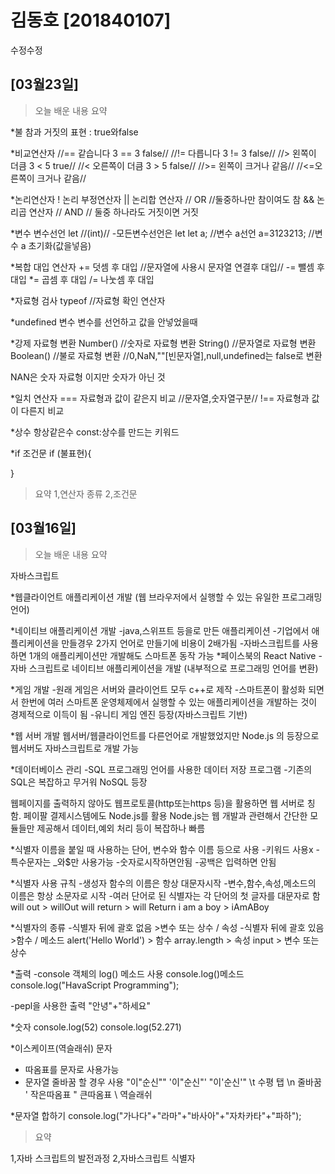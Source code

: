 # 김동호 [201840107]
수정수정
## [03월23일]
> 오늘 배운 내용 요약

*불
참과 거짓의 표현 : true와false

*비교연산자
//== 같습니다 3 == 3 false//
//!= 다릅니다 3 != 3 false//
//>  왼쪽이 더큼 3 < 5 true//
//<  오른쪽이 더큼 3 > 5 false//
//>= 왼쪽이 크거나 같음//
//<=오른쪽이 크거나 같음//

*논리연산자
! 논리 부정연산자
|| 논리합 연산자 // OR //둘중하나만 참이여도 참
&& 논리곱 연산자 // AND // 둘중 하나라도 거짓이면 거짓

*변수
변수선언 let //(int)//
-모든변수선언은 let
let a; //변수 a선언
a=3123213; //변수 a 초기화(값을넣음)

*복합 대입 연산자
+= 덧셈 후 대입 //문자열에 사용시 문자열 연결후 대입//
-= 뺄셈 후 대입
*= 곱셈 후 대입
/= 나눗셈 후 대입

*자료형 검사
typeof //자료형 확인 연산자

*undefined 변수
변수를 선언하고 값을 안넣었을때 

*강제 자료형 변환
Number() //숫자로 자료형 변환
String() //문자열로 자료형 변환
Boolean() //불로 자료형 변환 //0,NaN,""[빈문자열],null,undefined는 false로 변환

NAN은 숫자 자료형 이지만 숫자가 아닌 것

*일치 연산자
=== 자료형과 값이 같은지 비교 //문자열,숫자열구분//
!== 자료형과 값이 다른지 비교

*상수
항상같은수
const:상수를 만드는 키워드

*if 조건문
if (불표현){

}

> 요약
1,연산자 종류
2,조건문

## [03월16일]
> 오늘 배운 내용 요약 

자바스크립트

*웹클라이언트 애플리케이션 개발
(웹 브라우저에서 실행할 수 있는 유일한 프로그래밍 언어)

*네이티브 애플리케이션 개발
-java,스위프트 등을로 만든 애플리케이션
-기업에서 애플리케이션을 만들경우 2가지 언어로 만들기에 비용이 2배가됨
-자바스크립트를 사용하면 1개의 애플리케이션만 개발해도 스마트폰 동작 가능
*페이스북의 React Native
-자바 스크립트로 네이티브 애플리케이션을 개발 (내부적으로 프로그래밍 언어를 변환)

*게임 개발
-원래 게임은 서버와 클라이언트 모두 c++로 
제작
-스마트폰이 활성화 되면서 한번에 여러 스마트폰 운영체제에서 실행할 수 있는 애플리케이션을 개발하는 것이 경제적으로 이득이 됨
-유니티 게임 엔진 등장(자바스크립트 기반)

*웹 서버 개발
웹서버/웹클라이언트를 다른언어로 개발했었지만
Node.js 의 등장으로 웹서버도 자바스크립트로 개발 가능

*데이터베이스 관리
-SQL 프로그래밍 언어를 사용한 데이터 저장 프로그램
-기존의 SQL은 복잡하고 무거워 NoSQL 등장


웹페이지를 출력하지 않아도 웹프로토콜(http또는https 등)을 활용하면 웹 서버로 칭함. 페이팔 결제시스템에도 Node.js를 활용
Node.js는 웹 개발과 관련해서 간단한 모듈들만 제공해서 데이터,예외 처리 등이 복잡하나 빠름

*식별자
이름을 붙일 때 사용하는 단어, 변수와 함수 이름 등으로 사용
-키워드 사용x
-특수문자는 _와$만 사용가능
-숫자로시작하면안됨
-공백은 입력하면 안됨

*식별자 사용 규칙
-생성자 함수의 이름은 항상 대문자시작
-변수,함수,속성,메소드의 이름은 항상 소문자로 시작
-여러 단어로 된 식별자는 각 단어의 첫 글자를 대문자로 함
will out > willOut
will return > will Return
i am a boy > iAmABoy

*식별자의 종류
-식별자 뒤에 괄호 없음 >변수 또는 상수 / 속성
-식별자 뒤에 괄호 있음 >함수 / 메소드
alert('Hello World') > 함수
array.length > 속성
input > 변수 또는 상수

*출력
-console 객체의 log() 메소드 사용
console.log()메소드
console.log("HavaScript Programming");

-pepl을 사용한 출력
"안녕"+"하세요"

*숫자
console.log(52)
console.log(52.271)

*이스케이프(역슬래쉬) 문자
- 따옴표를 문자로 사용가능
- 문자열 줄바꿈 할 경우 사용
"이\"순신"\"
'이"순신"'
"이'순신'"
\t 수평 탭
\n 줄바꿈
\' 작은따옴표
\" 큰따옴표
\\ 역슬래쉬

*문자열 합하기
console.log("가나다"+"라마"+"바사아"+"자차카타"+"파하");

>요약

1,자바 스크립트의 발전과정
2,자바스크립트 식별자